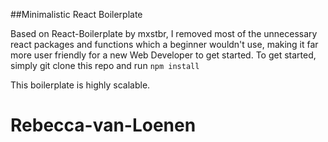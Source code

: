 ##Minimalistic React Boilerplate

Based on React-Boilerplate by mxstbr, I removed most of the unnecessary react packages and functions which a beginner wouldn't use, making it far more user friendly for a new Web Developer to get started.
To get started, simply git clone this repo and run `npm install`

This boilerplate is highly scalable. 
# Rebecca-van-Loenen
